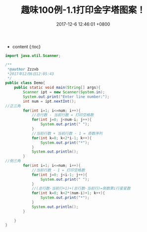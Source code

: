 ﻿---
layout: post
title:  "趣味100例-1.1打印金字塔图案！"
date:   2017-12-6 12:46:01 +0800
categories: 100 examples of Java fun
tag: 变幻多姿的图案
---

* content
{:toc}




```java
import java.util.Scanner;

/**
 *@author Zzzxb
 *2017年12月6日12:05:43
 */
public class Demo{
	public static void main(String[] args){
		Scanner ipt = new Scanner(System.in);
		System.out.print("Enter line number:");
		int num = ipt.nextInt();
//正三角
		for(int i=1; i<=num; i++){
			//总行数 - 当前行数 = 打印空格数
			for(int j=0; j<num-i; j++){
				System.out.print(" ");
			}
			//当前行数 + 当前行数 - 1 = 奇数序列 
			for(int k=0; k<2*i-1; k++){
				System.out.print("*");
			}
			System.out.println();
		}		
//倒三角
		for(int i=1; i<=num; i++){
			//当前行数 - 1 = 打印空格数
			for(int j=0; j<i-1; j++){
				System.out.print(" ");
			}
			//(总行数-当前行+1)+(总行数-当前行)=倒数第i行星星数
			for(int k=0; k<2*(num-i)+1; k++){
				System.out.print("*");
			}
			System.out.println();
		}
		
	}
}
```
